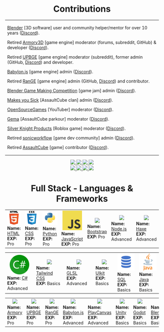 <!-- SOCIAL LINKS -->
<h1 align="center">Contributions</h1>
<div align="center">
  <table>
    <tr>
      <td>
        <div align="left">
          <p><a href="https://blender.org">Blender</a> [3D software] user and community helper/mentor for over 10 years (<a href="https://discord.gg/blender">Discord</a>).</p>
          <p>Retired <a href="https://armory3d.org">Armory3D</a> [game engine] moderator (forums, subreddit, GitHub) & developer (<a href="https://discord.gg/rtpFtwnZCq">Discord</a>).</p>
          <p>Retired <a href="https://upbge.org">UPBGE</a> [game engine] moderator (subreddit), former admin (GitHub, <a href="https://discord.gg/kWjKQAR">Discord</a>) and developer.</p>
          <p><a href="https://babylonjs.com">Babylon.js</a> [game engine] admin (<a href="https://discord.gg/bn2xx6VkbP">Discord</a>).</p>
          <p>Retired <a href="https://rangeengine.tech">RanGE</a> [game engine] admin (GitHub, <a href="https://discord.gg/yenmgDw3Fn">Discord</a>) and contributor.</p>
          <p><a href="https://bgmchallenge.blogspot.com">Blender Game Making Competition</a> [game jam] admin (<a href="https://discord.gg/aR6CAcR">Discord</a>).</p>
          <p><a href="https://actionfps.com/clan/?id=mys">Makes you Sick</a> [AssaultCube clan] admin (<a href="https://discord.gg/DtDwfdw3Xm">Discord</a>).</p>
          <p><a href="https://youtube.com/@OpenSourceGames">OpenSourceGames</a> [YouTuber] moderator (<a href="https://discord.gg/DGrPnVUSaM">Discord</a>).</p>
          <p><a href="https://reddit.com/r/assaultcube/comments/kaczep/subreddits_back_open_i_have_one_question_what_the">Gema</a> [AssaultCube parkour] moderator (<a href="https://discord.gg/RFQx27P6Hw">Discord</a>).</p>
          <p><a href="https://www.roblox.com/groups/12044038/Silver-Knight-Productions#!/about">Silver Knight Products</a> [Roblox game] moderator (<a href="https://discord.gg/VdGUbkDuBq">Discord</a>).</p>
          <p>Retired <a href="https://youtube.com/@SonicWorkflow">sonicworkflow</a> [game dev community] admin (<a href="https://discord.gg/BuAvRnmfNA">Discord</a>).</p>
          <p>Retired <a href="https://assault.cubers.net">AssaultCube</a> [game] contributor (<a href="https://discord.me/assaultcube">Discord</a>).</p>
        </div>
      </td>
    </tr>
  </table>
</div>
<div align="center">
  <a href="https://twitter.com/rpaladin_01">
    <img src="https://img.shields.io/badge/twitter-%23E60023.svg?&color=blue&style=for-the-badge&logo=twitter&logoColor=white" />
  </a>
  <a href="https://youtube.com/channel/UCPnPW3BMq3Lv--L6XFoVfLA">
    <img src="https://img.shields.io/badge/youtube-%23E60023.svg?&style=for-the-badge&logo=youtube&logoColor=white" />
  </a>
  <a href="https://blender.stackexchange.com/users/123064/rpaladin">
    <img src="https://img.shields.io/badge/BlenderStackExchange-%23E60023.svg?&color=lightgrey&style=for-the-badge&logo=stackexchange&logoColor=white" />
  </a>
  <a href="https://reddit.com/u/randompandagames">
    <img src="https://img.shields.io/badge/reddit-%23E60023.svg?&color=darkorange&style=for-the-badge&logo=reddit&logoColor=white" />
  </a><br />
  <a href="https://discord.gg/xqrKhGjVJk">
    <img src="https://img.shields.io/badge/Armory3D Discord-%23E60023.svg?&color=darkslateblue&style=for-the-badge&logo=discord&logoColor=white" />
  </a>
  <a href="https://discord.gg/bn2xx6VkbP">
    <img src="https://img.shields.io/badge/Babylon.js Discord-%23E60023.svg?&color=darkslateblue&style=for-the-badge&logo=discord&logoColor=white" />
  </a>
  <a href="https://forums.armory3d.org/u/rpaladin">
    <img src="https://img.shields.io/badge/Armory3D Forum-%23E60023.svg?&color=yellow&style=for-the-badge&logo=discourse&logoColor=white" />
  </a>
  <a href="https://blenderartists.org/u/rpaladin">
    <img src="https://img.shields.io/badge/BlenderArtists-%23E60023.svg?&color=yellow&style=for-the-badge&logo=discourse&logoColor=white" />
  </a>
</div>
<!-- Full Stack -->
<h1 align="center">Full Stack - Languages & Frameworks</h1>
<table>
  <tr>
    <!-- HTML -->
    <td>
      <div align="center">
        <img src="https://raw.githubusercontent.com/github/explore/80688e429a7d4ef2fca1e82350fe8e3517d3494d/topics/html/html.png" width=64 /></br />
        <div align="left">
          <b>Name: </b><a href="https://developer.mozilla.org">HTML</a></br />
          <b>EXP: </b>Pro
        </div>
      </div>
    </td>
    <!-- CSS -->
    <td>
      <div align="center">
        <img src="https://raw.githubusercontent.com/github/explore/80688e429a7d4ef2fca1e82350fe8e3517d3494d/topics/css/css.png" width=64 /></br />
        <div align="left">
          <b>Name: </b><a href="https://developer.mozilla.org">CSS</a></br />
          <b>EXP: </b>Pro
        </div>
      </div>
    </td>
    <!-- Python -->
    <td>
      <div align="center">
        <img src="https://raw.githubusercontent.com/github/explore/80688e429a7d4ef2fca1e82350fe8e3517d3494d/topics/python/python.png" width=64 /></br />
        <div align="left">
          <b>Name: </b><a href="https://python.org">Python</a></br />
          <b>EXP: </b>Pro
        </div>
      </div>
    </td>
    <!-- JavaScript -->
    <td>
      <div align="center">
        <img src="https://raw.githubusercontent.com/github/explore/80688e429a7d4ef2fca1e82350fe8e3517d3494d/topics/javascript/javascript.png" width=64 /></br />
        <div align="left">
          <b>Name: </b><a href="https://www.javascript.com">JavaScript</a></br />
          <b>EXP: </b>Pro
        </div>
      </div>
    </td>
    <!-- Bootstrap -->
    <td>
      <div align="center">
        <img src="https://avatars.githubusercontent.com/u/2918581?s=200&v=4" width=64 /></br />
        <div align="left">
          <b>Name: </b><a href="https://getbootstrap.com">Bootstrap</a></br />
          <b>EXP: </b>Pro
        </div>
      </div>
    </td>
    <!-- Node.js -->
    <td>
      <div align="center">
        <img src="https://avatars.githubusercontent.com/u/9950313?s=200&v=4" width=64 /></br />
        <div align="left">
          <b>Name: </b><a href="https://nodejs.org">Node.js</a></br />
          <b>EXP: </b>Advanced
        </div>
      </div>
    </td>
    <!-- Haxe -->
    <td>
      <div align="center">
        <img src="https://avatars.githubusercontent.com/u/3826779?s=200&v=4" width=64 /></br />
        <div align="left">
          <b>Name: </b><a href="https://haxe.org">Haxe</a></br />
          <b>EXP: </b>Advanced
        </div>
      </div>
    </td>
  </tr>
</table>
<table>
  <tr>
    <!-- C# -->
    <td>
      <div align="center">
        <img src="https://raw.githubusercontent.com/github/explore/80688e429a7d4ef2fca1e82350fe8e3517d3494d/topics/csharp/csharp.png" width=64 /></br />
        <div align="left">
          <b>Name: </b><a href="https://dotnet.microsoft.com/en-us/download">C#</a></br />
          <b>EXP: </b>Advanced
        </div>
      </div>
    </td>
    <!-- TailwindCSS -->
    <td>
      <div align="center">
        <img src="https://avatars.githubusercontent.com/u/67109815?s=200&v=4" width=64 /></br />
        <div align="left">
          <b>Name: </b><a href="http://tailwindcss.com">Tailwind CSS</a></br />
          <b>EXP: </b>Basics
        </div>
      </div>
    </td>
    <!-- GLSL -->
    <td>
      <div align="center">
        <img src="https://avatars.githubusercontent.com/u/1608701?s=200&v=4" width=64 /></br />
        <div align="left">
          <b>Name: </b><a href="https://khronos.org">GLSL</a></br />
          <b>EXP: </b>Advanced
        </div>
      </div>
    </td>
    <!-- UIkit -->
    <td>
      <div align="center">
        <img src="https://avatars.githubusercontent.com/u/4173184?s=200&v=4" width=64 /></br />
        <div align="left">
          <b>Name: </b><a href="https://getuikit.com">UIkit</a></br />
          <b>EXP: </b>Basics
        </div>
      </div>
    </td>
    <!-- SQL -->
    <td>
      <div align="center">
        <img src="https://raw.githubusercontent.com/github/explore/80688e429a7d4ef2fca1e82350fe8e3517d3494d/topics/sql/sql.png" width=64 /></br />
        <div align="left">
          <b>Name: </b><a href="https://aws.amazon.com/what-is/sql">SQL</a></br />
          <b>EXP: </b>Basics
        </div>
      </div>
    </td>
    <!-- Java -->
    <td>
      <div align="center">
        <img src="https://raw.githubusercontent.com/github/explore/5b3600551e122a3277c2c5368af2ad5725ffa9a1/topics/java/java.png" width=64 /></br />
        <div align="left">
          <b>Name: </b><a href="https://java.com/en">Java</a></br />
          <b>EXP: </b>Basics
        </div>
      </div>
    </td>
  </tr>
</table>
<table>
  <tr>
    <!-- Armory -->
    <td>
      <div align="center">
        <img src="https://avatars.githubusercontent.com/u/20436620?s=200&v=4" width=64 /><br />
        <div align="left">
          <b>Name: </b><a href="https://armory3d.org">Armory</a><br />
          <b>EXP: </b>Pro
        </div>
      </div>
    </td>
    <!-- UPBGE -->
    <td>
      <div align="center">
        <img src="https://avatars.githubusercontent.com/u/16006310?s=200&v=4" width=64 /><br />
        <div align="left">
          <b>Name: </b><a href="https://upbge.org">UPBGE</a><br />
          <b>EXP: </b>Pro
        </div>
      </div>
    </td>
    <!-- RanGE -->
    <td>
      <div align="center">
        <img src="https://avatars.githubusercontent.com/u/112126963?s=200&v=4" width=64 /><br />
        <div align="left">
          <b>Name: </b><a href="https://rangeengine.tech">RanGE</a><br />
          <b>EXP: </b>Pro
        </div>
      </div>
    </td>
    <!-- Babylon.js -->
    <td>
      <div align="center">
        <img src="https://avatars.githubusercontent.com/u/4855800?s=200&v=4" width=64 /><br />
        <div align="left">
          <b>Name: </b><a href="https://babylonjs.com">Babylon.js</a><br />
          <b>EXP: </b>Advanced
        </div>
      </div>
    </td>
    <!-- PlayCanvas -->
    <td>
      <div align="center">
        <img src="https://avatars.githubusercontent.com/u/1030579?s=200&v=4" width=64 /></br />
        <div align="left">
          <b>Name: </b><a href="https://playcanvas.com">PlayCanvas</a></br />
          <b>EXP: </b>Advanced
        </div>
      </div>
    </td>
    <!-- Unity -->
    <td>
      <div align="center">
        <img src="https://avatars.githubusercontent.com/u/13039680?s=200&v=4" width=64 /></br />
        <div align="left">
          <b>Name: </b><a href="https://unity3d.com">Unity</a></br />
          <b>EXP: </b>Basics
         </div>
      </div>
    </td>
    <!-- Godot -->
    <td>
      <div align="center">
        <img src="https://avatars.githubusercontent.com/u/6318500?s=200&v=4" width=64 /></br />
        <div align="left">
          <b>Name: </b><a href="https://godotengine.org">Godot</a></br />
          <b>EXP: </b>Basics
        </div>
      </div>
    </td>
    <!-- Blend4Web -->
    <td>
      <div align="center">
        <img src="https://avatars.githubusercontent.com/u/7070926?s=200&v=4" width=64 /></br />
        <div align="left">
          <b>Name: </b><a href="https://blend4web.com">Blend4Web</a></br />
          <b>EXP: </b>Basics
        </div>
      </div>
    </td>
  </tr>
</table>

<!-- Top Languages + Github Stats -->

<!-- | <img align="center" src="https://github-readme-stats.vercel.app/api/top-langs/?username=rpaladin&layout=compact&theme=ayu-mirage&show_icons=true" /> | <img align="center" src="https://github-readme-stats.vercel.app/api?username=rpaladin&theme=ayu-mirage&show_icons=true" />
| ------------- | ------------- | -->

<!-- Armory Website + UPBGE Website -->

<!-- | <img align="center" src="https://github-readme-stats.vercel.app/api/pin/?username=armory3d&repo=armory_web&theme=ayu-mirage&show_icons=true&show_owner=true" href="https://github.com/armory3d/armory_web" /> | <img align="center" src="https://github-readme-stats.vercel.app/api/pin/?username=upbge&repo=upbge.github.io&theme=ayu-mirage&show_icons=true&show_owner=true" href="https://github.com/upbge/upbge.github.io" />
| ------------- | ------------- | -->
